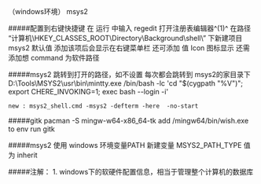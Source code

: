 （windows环境）
msys2

#####配置到右键快捷键
	在 运行 中输入 regedit 打开注册表编辑器^(1)^
	在路径
	“计算机\HKEY_CLASSES_ROOT\Directory\Background\shell\”
	下新建项目  msys2 默认值   添加该项后会显示在右键菜单栏
	还可添加 值 Icon 图标显示
	还需添加想 command 为软件路径


#####msys2 跳转到打开的路径，如不设置  每次都会跳转到 msys2的家目录下
	D:\Tools\MSYS2\usr\bin\mintty.exe /bin/bash -lc 'cd "$(cygpath "%V")"; export CHERE_INVOKING=1; exec bash --login -i'
	
	new : msys2_shell.cmd -msys2 -defterm -here  -no-start



#####gitk
	pacman -S mingw-w64-x86_64-tk
	add /mingw64/bin/wish.exe to env
	run gitk

#####msys2 使用 windows 环境变量PATH
	新建变量 MSYS2_PATH_TYPE    值为 inherit

#####注解：
	1. windows下的软硬件配置信息，相当于管理整个计算机的数据库